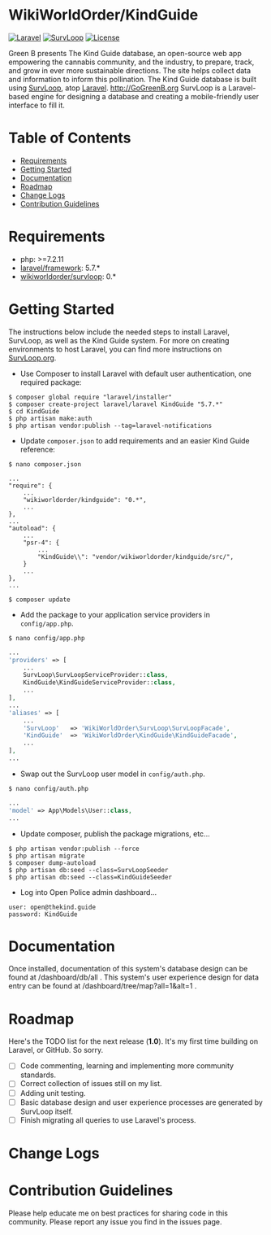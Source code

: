 
# WikiWorldOrder/KindGuide

[![Laravel](https://img.shields.io/badge/Laravel-5.7-orange.svg?style=flat-square)](http://laravel.com)
[![SurvLoop](https://img.shields.io/badge/SurvLoop-0.0-orange.svg?style=flat-square)](https://github.com/wikiworldorder/survloop)
[![License](http://img.shields.io/badge/license-MIT-brightgreen.svg?style=flat-square)](https://tldrlegal.com/license/mit-license)

Green B presents The Kind Guide database, an open-source web app empowering the cannabis community, and the industry, to 
prepare, track, and grow in ever more sustainable directions. The site helps collect data and information to inform
this pollination. The Kind Guide database is built using 
<a href="https://github.com/wikiworldorder/survloop" target="_blank">SurvLoop</a>, atop 
<a href="https://laravel.com/" target="_blank">Laravel</a>. 
<a href="http://GoGreenB.org" target="_blank">http://GoGreenB.org</a>
SurvLoop is a Laravel-based engine for designing a database and creating a mobile-friendly user interface to fill it. 

# Table of Contents
* [Requirements](#requirements)
* [Getting Started](#getting-started)
* [Documentation](#documentation)
* [Roadmap](#roadmap)
* [Change Logs](#change-logs)
* [Contribution Guidelines](#contribution-guidelines)


# <a name="requirements"></a>Requirements

* php: >=7.2.11
* <a href="https://packagist.org/packages/laravel/framework" target="_blank">laravel/framework</a>: 5.7.*
* <a href="https://packagist.org/packages/wikiworldorder/survloop" target="_blank">wikiworldorder/survloop</a>: 0.*

# <a name="getting-started"></a>Getting Started

The instructions below include the needed steps to install Laravel, SurvLoop, as well as the Kind Guide system.
For more on creating environments to host Laravel, you can find more instructions on
<a href="https://survloop.org/how-to-install-laravel-on-a-digital-ocean-server" target="_blank">SurvLoop.org</a>.

* Use Composer to install Laravel with default user authentication, one required package:

```
$ composer global require "laravel/installer"
$ composer create-project laravel/laravel KindGuide "5.7.*"
$ cd KindGuide
$ php artisan make:auth
$ php artisan vendor:publish --tag=laravel-notifications
```

* Update `composer.json` to add requirements and an easier Kind Guide reference:

```
$ nano composer.json
```

```
...
"require": {
	...
    "wikiworldorder/kindguide": "0.*",
	...
},
...
"autoload": {
	...
	"psr-4": {
		...
		"KindGuide\\": "vendor/wikiworldorder/kindguide/src/",
	}
	...
},
...
```

```
$ composer update
```

* Add the package to your application service providers in `config/app.php`.

```
$ nano config/app.php
```

```php
...
'providers' => [
	...
	SurvLoop\SurvLoopServiceProvider::class,
	KindGuide\KindGuideServiceProvider::class,
	...
],
...
'aliases' => [
	...
	'SurvLoop'	 => 'WikiWorldOrder\SurvLoop\SurvLoopFacade',
	'KindGuide'	 => 'WikiWorldOrder\KindGuide\KindGuideFacade',
	...
],
...
```

* Swap out the SurvLoop user model in `config/auth.php`.

```
$ nano config/auth.php
```

```php
...
'model' => App\Models\User::class,
...
```

* Update composer, publish the package migrations, etc...

```
$ php artisan vendor:publish --force
$ php artisan migrate
$ composer dump-autoload
$ php artisan db:seed --class=SurvLoopSeeder
$ php artisan db:seed --class=KindGuideSeeder
```

* Log into Open Police admin dashboard...

```
user: open@thekind.guide
password: KindGuide
```


# <a name="documentation"></a>Documentation

Once installed, documentation of this system's database design can be found at /dashboard/db/all . This system's user 
experience design for data entry can be found at /dashboard/tree/map?all=1&alt=1 .


# <a name="roadmap"></a>Roadmap

Here's the TODO list for the next release (**1.0**). It's my first time building on Laravel, or GitHub. So sorry.

* [ ] Code commenting, learning and implementing more community standards.
* [ ] Correct collection of issues still on my list.
* [ ] Adding unit testing.
* [ ] Basic database design and user experience processes are generated by SurvLoop itself. 
* [ ] Finish migrating all queries to use Laravel's process.

# <a name="change-logs"></a>Change Logs


# <a name="contribution-guidelines"></a>Contribution Guidelines

Please help educate me on best practices for sharing code in this community.
Please report any issue you find in the issues page.
